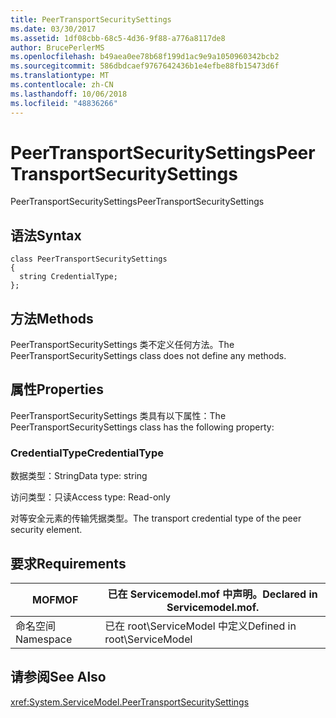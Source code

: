 ```yaml
---
title: PeerTransportSecuritySettings
ms.date: 03/30/2017
ms.assetid: 1df08cbb-68c5-4d36-9f88-a776a8117de8
author: BrucePerlerMS
ms.openlocfilehash: b49aea0ee78b68f199d1ac9e9a1050960342bcb2
ms.sourcegitcommit: 586dbdcaef9767642436b1e4efbe88fb15473d6f
ms.translationtype: MT
ms.contentlocale: zh-CN
ms.lasthandoff: 10/06/2018
ms.locfileid: "48836266"
---
```

# <a name="peertransportsecuritysettings"></a><span data-ttu-id="7a14b-102">PeerTransportSecuritySettings</span><span class="sxs-lookup"><span data-stu-id="7a14b-102">PeerTransportSecuritySettings</span></span>
<span data-ttu-id="7a14b-103">PeerTransportSecuritySettings</span><span class="sxs-lookup"><span data-stu-id="7a14b-103">PeerTransportSecuritySettings</span></span>  
  
## <a name="syntax"></a><span data-ttu-id="7a14b-104">语法</span><span class="sxs-lookup"><span data-stu-id="7a14b-104">Syntax</span></span>  
  
```  
class PeerTransportSecuritySettings  
{  
  string CredentialType;  
};  
```  
  
## <a name="methods"></a><span data-ttu-id="7a14b-105">方法</span><span class="sxs-lookup"><span data-stu-id="7a14b-105">Methods</span></span>  
 <span data-ttu-id="7a14b-106">PeerTransportSecuritySettings 类不定义任何方法。</span><span class="sxs-lookup"><span data-stu-id="7a14b-106">The PeerTransportSecuritySettings class does not define any methods.</span></span>  
  
## <a name="properties"></a><span data-ttu-id="7a14b-107">属性</span><span class="sxs-lookup"><span data-stu-id="7a14b-107">Properties</span></span>  
 <span data-ttu-id="7a14b-108">PeerTransportSecuritySettings 类具有以下属性：</span><span class="sxs-lookup"><span data-stu-id="7a14b-108">The PeerTransportSecuritySettings class has the following property:</span></span>  
  
### <a name="credentialtype"></a><span data-ttu-id="7a14b-109">CredentialType</span><span class="sxs-lookup"><span data-stu-id="7a14b-109">CredentialType</span></span>  
 <span data-ttu-id="7a14b-110">数据类型：String</span><span class="sxs-lookup"><span data-stu-id="7a14b-110">Data type: string</span></span>  
  
 <span data-ttu-id="7a14b-111">访问类型：只读</span><span class="sxs-lookup"><span data-stu-id="7a14b-111">Access type: Read-only</span></span>  
  
 <span data-ttu-id="7a14b-112">对等安全元素的传输凭据类型。</span><span class="sxs-lookup"><span data-stu-id="7a14b-112">The transport credential type of the peer security element.</span></span>  
  
## <a name="requirements"></a><span data-ttu-id="7a14b-113">要求</span><span class="sxs-lookup"><span data-stu-id="7a14b-113">Requirements</span></span>  
  
|<span data-ttu-id="7a14b-114">MOF</span><span class="sxs-lookup"><span data-stu-id="7a14b-114">MOF</span></span>|<span data-ttu-id="7a14b-115">已在 Servicemodel.mof 中声明。</span><span class="sxs-lookup"><span data-stu-id="7a14b-115">Declared in Servicemodel.mof.</span></span>|  
|---------|-----------------------------------|  
|<span data-ttu-id="7a14b-116">命名空间</span><span class="sxs-lookup"><span data-stu-id="7a14b-116">Namespace</span></span>|<span data-ttu-id="7a14b-117">已在 root\ServiceModel 中定义</span><span class="sxs-lookup"><span data-stu-id="7a14b-117">Defined in root\ServiceModel</span></span>|  
  
## <a name="see-also"></a><span data-ttu-id="7a14b-118">请参阅</span><span class="sxs-lookup"><span data-stu-id="7a14b-118">See Also</span></span>  
 <xref:System.ServiceModel.PeerTransportSecuritySettings>
